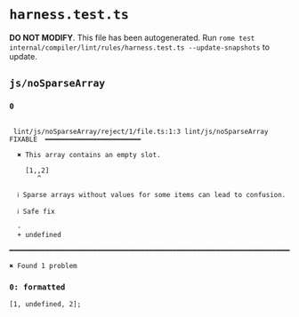 # `harness.test.ts`

**DO NOT MODIFY**. This file has been autogenerated. Run `rome test internal/compiler/lint/rules/harness.test.ts --update-snapshots` to update.

## `js/noSparseArray`

### `0`

```

 lint/js/noSparseArray/reject/1/file.ts:1:3 lint/js/noSparseArray  FIXABLE  ━━━━━━━━━━━━━━━━━━━━━━━━

  ✖ This array contains an empty slot.

    [1,,2]
       ^

  ℹ Sparse arrays without values for some items can lead to confusion.

  ℹ Safe fix

  -
  + undefined

━━━━━━━━━━━━━━━━━━━━━━━━━━━━━━━━━━━━━━━━━━━━━━━━━━━━━━━━━━━━━━━━━━━━━━━━━━━━━━━━━━━━━━━━━━━━━━━━━━━━

✖ Found 1 problem

```

### `0: formatted`

```
[1, undefined, 2];

```
